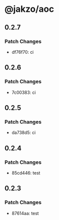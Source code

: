 # @jakzo/aoc

## 0.2.7

### Patch Changes

- df76f70: ci

## 0.2.6

### Patch Changes

- 7c00383: ci

## 0.2.5

### Patch Changes

- da738d5: ci

## 0.2.4

### Patch Changes

- 85cd446: test

## 0.2.3

### Patch Changes

- 87614aa: test
